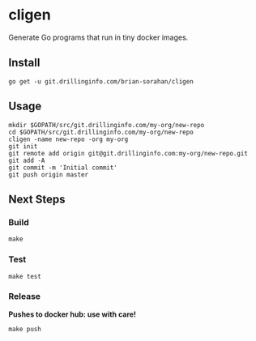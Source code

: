 # cligen

Generate Go programs that run in tiny docker images.

## Install

```shell
go get -u git.drillinginfo.com/brian-sorahan/cligen
```

## Usage

```shell
mkdir $GOPATH/src/git.drillinginfo.com/my-org/new-repo
cd $GOPATH/src/git.drillinginfo.com/my-org/new-repo
cligen -name new-repo -org my-org
git init
git remote add origin git@git.drillinginfo.com:my-org/new-repo.git
git add -A
git commit -m 'Initial commit'
git push origin master
```

## Next Steps

### Build

```
make
```

### Test

```
make test
```

### Release

**Pushes to docker hub: use with care!**

```
make push
```
